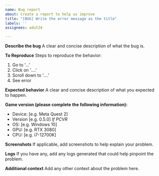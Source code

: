 ```yaml
---
name: Bug report
about: Create a report to help us improve
title: "[BUG] Write the error message as the title"
labels: ''
assignees: adut24

---
```


**Describe the bug**
A clear and concise description of what the bug is.

**To Reproduce**
Steps to reproduce the behavior:
1. Go to '...'
2. Click on '....'
3. Scroll down to '....'
4. See error

**Expected behavior**
A clear and concise description of what you expected to happen.

**Game version (please complete the following information):**
 - Device: [e.g. Meta Quest 2]
 - Version [e.g. 0.5.0]
*If PCVR*
- OS: [e.g. Windows 10]
- GPU: [e.g. RTX 3080]
- CPU: [e.g. i7-12700K]

**Screenshots**
If applicable, add screenshots to help explain your problem.

**Logs**
If you have any, add any logs generated that could help pinpoint the problem.

**Additional context**
Add any other context about the problem here.
